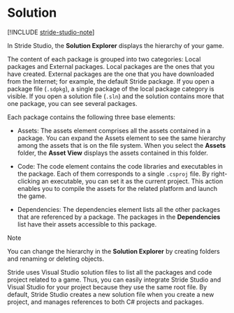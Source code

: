 # Solution

[!INCLUDE [stride-studio-note](../../includes/under-construction-note.md)]

In Stride Studio, the **Solution Explorer** displays the hierarchy of your game.

The content of each package is grouped into two categories: Local packages and External packages. Local packages are the ones that you have created. External packages are the one that you have downloaded from the Internet; for example, the default Stride package. If you open a package file (```.sdpkg```), a single package of the local package category is visible. If you open a solution file (```.sln```) and the solution contains more that one package, you can see several packages.

Each package contains the following three base elements:

* Assets: The assets element comprises all the assets contained in a package. You can expand the Assets element to see the same hierarchy among the assets that is on the file system. When you select the **Assets** folder, the **Asset View** displays the assets contained in this folder.

* Code: The code element contains the code libraries and executables in the package. Each of them corresponds to a single ```.csproj``` file. By right-clicking an executable, you can set it as the current project. This action enables you to compile the assets for the related platform and launch the game.

* Dependencies: The dependencies element lists all the other packages that are referenced by a package. The packages in the **Dependencies** list have their assets accessible to this package.

>[!Note]
>You can change the hierarchy in the **Solution Explorer** by creating folders and renaming or deleting objects.

Stride uses Visual Studio solution files to list all the packages and code project related to a game. Thus, you can easily integrate Stride Studio and Visual Studio for your project because they use the same root file. By default, Stride Studio creates a new solution file when you create a new project, and manages references to both C# projects and packages.